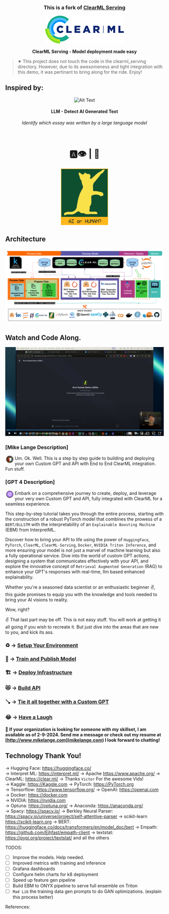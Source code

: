 
<div align="center">

### This is a fork of [ClearML Serving](https://github.com/allegroai/clearml-serving)

<a href="https://app.clear.ml"><img src="https://github.com/allegroai/clearml/blob/master/docs/clearml-logo.svg?raw=true" width="250px"></a>

**ClearML Serving - Model deployment made easy**
</div>

> &#10039; This project does not touch the code in the clearml_serving directory. However, due to its awesomeness and tight integration with this demo, it was pertinant to bring along for the ride. Enjoy!

## Inspired by:
<div align="center">
<img src="https://www.kaggle.com/static/images/site-logo.svg" width='200px' alt="Alt Text"/>

#### LLM - Detect AI Generated Text
*Identify which essay was written by a large language model*
</div>

<br>

<div align="center">

# 🅰👁️ | 🧬  

<img src="./presentation/ai_human_logo.png" width='150px' alt="Meow"/>
</div>


## Architecture
<img src="./presentation/ai_or_human_overview_demo.png" alt="Alt Text"/>

## Watch and Code Along.
[![Watch the video](presentation/cover_image.png)](https://youtu.be/fv-MYQ5fVNc)
### [Mike Lange Description]
<img align="left" width="30" src="./presentation/me.png" /> 
Um. Ok. Well. This is a step by step guide to building and deploying your own Custom GPT and API with End to End ClearML integration. Fun stuff.

### [GPT 4 Description]
<img align="left" width="30" src="./presentation/gpt.png" /> 

Embark on a comprehensive journey to create, deploy, and leverage your very own Custom GPT and API, fully integrated with ClearML for a seamless experience. 

This step-by-step tutorial takes you through the entire process, starting with the construction of a robust PyTorch model that combines the prowess of a ``BERT/BiLSTM`` with the interpretability of an ``Explainable Boosting Machine`` (EBM) from InterpretML.

Discover how to bring your API to life using the power of ``HuggingFace``, ``PyTorch``, ``ClearML``, ``ClearML-Serving``, ``Docker``, ``NVIDIA Triton Inference``, and more ensuring your model is not just a marvel of machine learning but also a fully operational service. Dive into the world of custom GPT actions, designing a system that communicates effectively with your API, and explore the innovative concept of ``Retrieval Augmented Generation`` (RAG) to enhance your GPT's responses with real-time, llm based enhanced explainability.

Whether you're a seasoned data scientist or an enthusiastic beginner &#9996;, this guide promises to equip you with the knowledge and tools needed to bring your AI visions to reality.

Wow, right? 

&#9996; That last part may be off. This is not easy stuff. You will work at getting it all going if you wish to recreate it. But just dive into the areas that are new to you, and kick its ass.  


### &#9851; &#8594; [Setup Your Environment](presentation/Setup.md) 
### 🚄 &#8594; [Train and Publish Model ](presentation/Train_Publish_Model.md) 

### 🏗 &#8594; [Deploy Infrastructure](presentation/Infrastructure_clearml-serving.md) 

### 😻 &#8594; [Build API](presentation/Build_Deploy_API.md) 

### 🪠 &#8594; [Tie it all together with a Custom GPT](presentation/Build_GPT.md)

### 😂 &#8594; [Have a Laugh](https://www.lifehack.org/articles/lifestyle/30-ways-add-fun-your-daily-routine.html)

#### 🤟 If your organization is looking for someone with my skillset, I am available as of 2-9-2024. Send me a message or check out my resume at [http://www.mikelange.com](mikelange.com) I look forward to chatting!
 
## Technology Thank You! 
&#8594; Hugging Face: https://huggingface.co/  
&#8594; Interpret ML: https://interpret.ml/ 
&#8594; Apache https://www.apache.org/ 
&#8594; ClearML: https://clear.ml/ 
&#8594; Thanks ``Victor`` For the awesome Vids!  
&#8594; Kaggle: https://Kaggle.com
&#8594; PyTorch: https://PyTorch.org  
&#8594; Tensorflow: https://www.tensorflow.org/
&#8594; OpenAI: https://openai.com   
&#8594; Docker: https://docker.com   
&#8594; NVIDIA: https://nvidia.com  
&#8594; Optuna: https://optuna.org/
&#8594; Anaconda: https://anaconda.org/  
&#8594; Spacy: https://spacy.io/
&#8594; Berkley Neural Parser: https://spacy.io/universe/project/self-attentive-parser
&#8594; scikit-learn https://scikit-learn.org
&#8594; BERT: https://huggingface.co/docs/transformers/en/model_doc/bert
&#8594; Empath: https://github.com/Ejhfast/empath-client
&#8594; textstat: https://pypi.org/project/textstat/
and all the others

TODOS: 
- [ ] Improve the models. Help needed.  
- [ ] Improved metrics with training and inference 
- [ ] Grafana dashboards 
- [ ] Configure helm charts for k8 deployment 
- [ ] Speed up feature gen pipeline 
- [ ] Build EBM to ONYX pipeline to serve full ensemble on Triton 
- [ ] ``Mad Lib`` the training data gen prompts to do GAN optimizations. (explain this process better)

References: 

